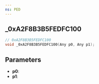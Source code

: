 ```yaml
---
ns: PED
---
```

## _0xA2F8B3B5FEDFC100

```c
// 0xA2F8B3B5FEDFC100
void _0xA2F8B3B5FEDFC100(Any p0, Any p1);
```

## Parameters
* **p0**:
* **p1**:
